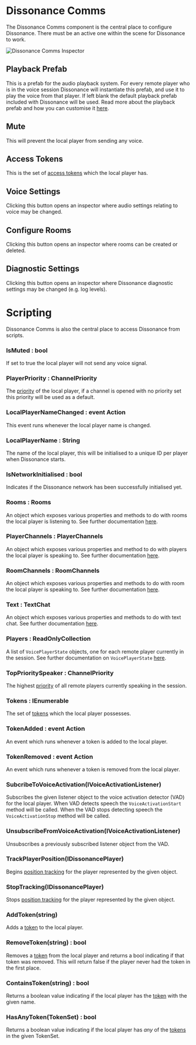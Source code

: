 # Dissonance Comms

The Dissonance Comms component is the central place to configure Dissonance. There must be an active one within the scene for Dissonance to work.

![Dissonance Comms Inspector](/images/DissonanceComms_Inspector.png "Dissonance Comms Inspector")

## Playback Prefab

This is a prefab for the audio playback system. For every remote player who is in the voice session Dissonance will instantiate this prefab, and use it to play the voice from that player. If left blank the default playback prefab included with Dissonance will be used. Read more about the playback prefab and how you can customise it [here](Tutorials/Playback-Prefab.md).
 
## Mute

This will prevent the local player from sending any voice.

## Access Tokens

This is the set of [access tokens](/Tutorials/Access-Control-Tokens.md) which the local player has.

## Voice Settings

Clicking this button opens an inspector where audio settings relating to voice may be changed.

## Configure Rooms

Clicking this button opens an inspector where rooms can be created or deleted.

## Diagnostic Settings

Clicking this button opens an inspector where Dissonance diagnostic settings may be changed (e.g. log levels).

# Scripting

Dissonance Comms is also the central place to access Dissonance from scripts.

### IsMuted : bool

If set to true the local player will not send any voice signal.

### PlayerPriority : ChannelPriority

The [priority](Tutorials/Channel-Priority.md) of the local player, if a channel is opened with no priority set this priority will be used as a default.

### LocalPlayerNameChanged : event Action<string>

This event runs whenever the local player name is changed.

### LocalPlayerName : String

The name of the local player, this will be initialised to a unique ID per player when Dissonance starts.

### IsNetworkInitialised : bool

Indicates if the Dissonance network has been successfully initialised yet.

### Rooms : Rooms

An object which exposes various properties and methods to do with rooms the local player is listening to. See further documentation [here](Reference/Other/Rooms.md).

### PlayerChannels : PlayerChannels

An object which exposes various properties and method to do with players the local player is speaking to. See further documentation [here](Reference/Other/PlayerChannels.md).

### RoomChannels : RoomChannels

An object which exposes various properties and methods to do with room the local player is speaking to. See further documentation [here](Reference/Other/RoomChannels.md).

### Text : TextChat

An object which exposes various properties and methods to do with text chat. See further documentation [here](Reference/Other/TextChat.md).

### Players : ReadOnlyCollection<VoicePlayerState>

A list of `VoicePlayerState` objects, one for each remote player currently in the session. See further documentation on `VoicePlayerState` [here](Reference/Other/VoicePlayerState.md).

### TopPrioritySpeaker : ChannelPriority

The highest [priority](Tutorials/Channel-Priority.md) of all remote players currently speaking in the session.

### Tokens : IEnumerable<string>

The set of [tokens](Tutorials/Access-Control-Tokens.md) which the local player possesses.

### TokenAdded : event Action<string>

An event which runs whenever a token is added to the local player.

### TokenRemoved : event Action<string>

An event which runs whenever a token is removed from the local player.

### SubcribeToVoiceActivation(IVoiceActivationListener)

Subscribes the given listener object to the voice activation detector (VAD) for the local player. When VAD detects speech the `VoiceActivationStart` method will be called. When the VAD stops detecting speech the `VoiceActivationStop` method will be called.

### UnsubscribeFromVoiceActivation(IVoiceActivationListener)

Unsubscribes a previously subscribed listener object from the VAD.

### TrackPlayerPosition(IDissonancePlayer)

Begins [position tracking](Tutorials/Position-Tracking.md) for the player represented by the given object.

### StopTracking(IDissonancePlayer)

Stops [position tracking](Tutorials/Position-Tracking.md) for the player represented by the given object.

### AddToken(string)

Adds a [token](Tutorials/Access-Control-Tokens.md) to the local player.

### RemoveToken(string) : bool

Removes a [token](Tutorials/Access-Control-Tokens.md) from the local player and returns a bool indicating if that token was removed. This will return false if the player never had the token in the first place.

### ContainsToken(string) : bool

Returns a boolean value indicating if the local player has the [token](Tutorials/Access-Control-Tokens.md) with the given name.

### HasAnyToken(TokenSet) : bool

Returns a boolean value indicating if the local player has *any* of the [tokens](Tutorials/Access-Control-Tokens.md) in the given TokenSet.